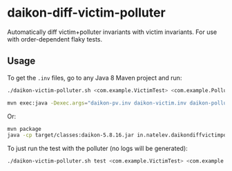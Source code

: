 # daikon-diff-victim-polluter

Automatically diff victim+polluter invariants with victim invariants. For use with order-dependent flaky tests.

## Usage

To get the `.inv` files, go to any Java 8 Maven project and run:

```bash
./daikon-victim-polluter.sh <com.example.VictimTest> <com.example.PolluterTest>
```

```bash
mvn exec:java -Dexec.args="daikon-pv.inv daikon-victim.inv daikon-polluter.inv"
```

Or:

```bash
mvn package
java -cp target/classes:daikon-5.8.16.jar in.natelev.daikondiffvictimpolluter.DaikonDiffVictimPolluter daikon-pv.inv daikon-victim.inv daikon-polluter.inv
```

To just run the test with the polluter (no logs will be generated):

```bash
./daikon-victim-polluter.sh test <com.example.VictimTest> <com.example.PolluterTest>
```
